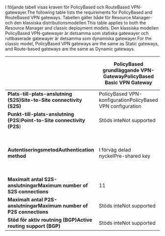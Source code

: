 <span data-ttu-id="0d474-101">I följande tabell visas kraven för PolicyBased och RouteBased VPN-gatewayer.</span><span class="sxs-lookup"><span data-stu-id="0d474-101">The following table lists the requirements for PolicyBased and RouteBased VPN gateways.</span></span> <span data-ttu-id="0d474-102">Tabellen gäller både för Resource Manager- och den klassiska distributionsmodellen.</span><span class="sxs-lookup"><span data-stu-id="0d474-102">This table applies to both the Resource Manager and classic deployment models.</span></span> <span data-ttu-id="0d474-103">Den klassiska modellen PolicyBased VPN-gatewayer är detsamma som statiska gatewayer och ruttbaserade gatewayer är detsamma som dynamiska gatewayer.</span><span class="sxs-lookup"><span data-stu-id="0d474-103">For the classic model, PolicyBased VPN gateways are the same as Static gateways, and Route-based gateways are the same as Dynamic gateways.</span></span>

|  | <span data-ttu-id="0d474-104">**PolicyBased grundläggande VPN-Gateway**</span><span class="sxs-lookup"><span data-stu-id="0d474-104">**PolicyBased Basic VPN Gateway**</span></span> | <span data-ttu-id="0d474-105">**RouteBased grundläggande VPN-Gateway**</span><span class="sxs-lookup"><span data-stu-id="0d474-105">**RouteBased Basic VPN Gateway**</span></span> | <span data-ttu-id="0d474-106">**RouteBased Standard VPN-Gateway**</span><span class="sxs-lookup"><span data-stu-id="0d474-106">**RouteBased Standard VPN Gateway**</span></span> | <span data-ttu-id="0d474-107">**RouteBased hög prestanda VPN-Gateway**</span><span class="sxs-lookup"><span data-stu-id="0d474-107">**RouteBased High Performance VPN Gateway**</span></span> |
| --- | --- | --- | --- | --- |
| <span data-ttu-id="0d474-108">**Plats-till-plats-anslutning (S2S)**</span><span class="sxs-lookup"><span data-stu-id="0d474-108">**Site-to-Site connectivity   (S2S)**</span></span> |<span data-ttu-id="0d474-109">PolicyBased VPN-konfiguration</span><span class="sxs-lookup"><span data-stu-id="0d474-109">PolicyBased VPN configuration</span></span> |<span data-ttu-id="0d474-110">RouteBased VPN-konfiguration</span><span class="sxs-lookup"><span data-stu-id="0d474-110">RouteBased VPN configuration</span></span> |<span data-ttu-id="0d474-111">RouteBased VPN-konfiguration</span><span class="sxs-lookup"><span data-stu-id="0d474-111">RouteBased VPN configuration</span></span> |<span data-ttu-id="0d474-112">RouteBased VPN-konfiguration</span><span class="sxs-lookup"><span data-stu-id="0d474-112">RouteBased VPN configuration</span></span> |
| <span data-ttu-id="0d474-113">**Punkt-till-plats-anslutning (P2S**)</span><span class="sxs-lookup"><span data-stu-id="0d474-113">**Point-to-Site connectivity (P2S**)</span></span> |<span data-ttu-id="0d474-114">Stöds inte</span><span class="sxs-lookup"><span data-stu-id="0d474-114">Not supported</span></span> |<span data-ttu-id="0d474-115">Stöds (Kan samexistera med S2S)</span><span class="sxs-lookup"><span data-stu-id="0d474-115">Supported (Can coexist with S2S)</span></span> |<span data-ttu-id="0d474-116">Stöds (Kan samexistera med S2S)</span><span class="sxs-lookup"><span data-stu-id="0d474-116">Supported (Can coexist with S2S)</span></span> |<span data-ttu-id="0d474-117">Stöds (Kan samexistera med S2S)</span><span class="sxs-lookup"><span data-stu-id="0d474-117">Supported (Can coexist with S2S)</span></span> |
| <span data-ttu-id="0d474-118">**Autentiseringsmetod**</span><span class="sxs-lookup"><span data-stu-id="0d474-118">**Authentication method**</span></span> |<span data-ttu-id="0d474-119">I förväg delad nyckel</span><span class="sxs-lookup"><span data-stu-id="0d474-119">Pre-shared key</span></span> |<span data-ttu-id="0d474-120">I förväg delad nyckel för S2S-anslutning, certifikat för P2S-anslutning</span><span class="sxs-lookup"><span data-stu-id="0d474-120">Pre-shared key for S2S connectivity, Certificates for P2S connectivity</span></span> |<span data-ttu-id="0d474-121">I förväg delad nyckel för S2S-anslutning, certifikat för P2S-anslutning</span><span class="sxs-lookup"><span data-stu-id="0d474-121">Pre-shared key for S2S connectivity, Certificates for P2S connectivity</span></span> |<span data-ttu-id="0d474-122">I förväg delad nyckel för S2S-anslutning, certifikat för P2S-anslutning</span><span class="sxs-lookup"><span data-stu-id="0d474-122">Pre-shared key for S2S connectivity, Certificates for P2S connectivity</span></span> |
| <span data-ttu-id="0d474-123">**Maximalt antal S2S-anslutningar**</span><span class="sxs-lookup"><span data-stu-id="0d474-123">**Maximum number of S2S connections**</span></span> |<span data-ttu-id="0d474-124">1</span><span class="sxs-lookup"><span data-stu-id="0d474-124">1</span></span> |<span data-ttu-id="0d474-125">10</span><span class="sxs-lookup"><span data-stu-id="0d474-125">10</span></span> |<span data-ttu-id="0d474-126">10</span><span class="sxs-lookup"><span data-stu-id="0d474-126">10</span></span> |<span data-ttu-id="0d474-127">30</span><span class="sxs-lookup"><span data-stu-id="0d474-127">30</span></span> |
| <span data-ttu-id="0d474-128">**Maximalt antal P2S-anslutningar**</span><span class="sxs-lookup"><span data-stu-id="0d474-128">**Maximum number of P2S connections**</span></span> |<span data-ttu-id="0d474-129">Stöds inte</span><span class="sxs-lookup"><span data-stu-id="0d474-129">Not supported</span></span> |<span data-ttu-id="0d474-130">128</span><span class="sxs-lookup"><span data-stu-id="0d474-130">128</span></span> |<span data-ttu-id="0d474-131">128</span><span class="sxs-lookup"><span data-stu-id="0d474-131">128</span></span> |<span data-ttu-id="0d474-132">128</span><span class="sxs-lookup"><span data-stu-id="0d474-132">128</span></span> |
| <span data-ttu-id="0d474-133">**Stöd för aktiv routning (BGP)**</span><span class="sxs-lookup"><span data-stu-id="0d474-133">**Active routing support (BGP)**</span></span> |<span data-ttu-id="0d474-134">Stöds inte</span><span class="sxs-lookup"><span data-stu-id="0d474-134">Not supported</span></span> |<span data-ttu-id="0d474-135">Stöds inte</span><span class="sxs-lookup"><span data-stu-id="0d474-135">Not supported</span></span> |<span data-ttu-id="0d474-136">Stöds</span><span class="sxs-lookup"><span data-stu-id="0d474-136">Supported</span></span> |<span data-ttu-id="0d474-137">Stöds</span><span class="sxs-lookup"><span data-stu-id="0d474-137">Supported</span></span> |

